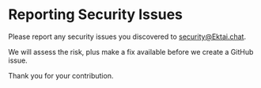 # Reporting Security Issues

Please report any security issues you discovered to security@Ektai.chat.

We will assess the risk, plus make a fix available before we create a GitHub issue.

Thank you for your contribution.
